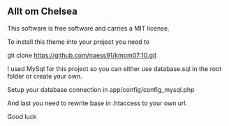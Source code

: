 
Allt om Chelsea 
------------------

This software is free software and carries a MIT license.

To install this theme into your project you need to 


git clone https://github.com/naess91/kmom07:10.git

I used MySql for this project so you can either use database.sql in the root folder or create your own.

Setup your database connection in app/config/config_mysql.php

And last you need to rewrite base in .htaccess to your own url.

Good luck

